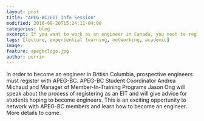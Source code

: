 ```yaml
---
layout: post
title: "APEG-BC/EIT Info Session"
modified: 2016-09-20T15:24:11-04:00
categories: blog
excerpt: If you want to work as an engineer in Canada, you neet to register with APEG. Learn how to register and more at the talk!
tags: [lecture, experiential learning, networking, academic]
image: 
feature: apegbclogo.jpg
author: perrin
---
```


In order to become an engineer in British Columbia, prospective engineers must register with APEG-BC. APEG-BC Student Coordinator Andrea Michaud and Manager of Member-In-Training Programs Jason Ong will speak about the process of registering as an EIT and will give advice for students hoping to become engineers. This is an exciting opportunity to network with APEG-BC members and learn how to become an engineer. More details to come.